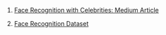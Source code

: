 1. [Face Recognition with Celebrities: Medium Article](https://medium.com/@ben.bencho264/face-recognition-with-celebrities-8e2767315fd1)
 
2. [Face Recognition Dataset](https://drive.google.com/drive/folders/0B5G8pYUQMNZnLTBVaENWUWdzR0E) 
